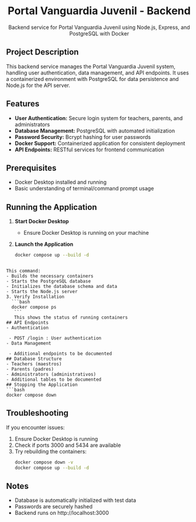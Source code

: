 <div align="center">
  <h1>Portal Vanguardia Juvenil - Backend</h1>
  <p>
    Backend service for Portal Vanguardia Juvenil using Node.js, Express, and PostgreSQL with Docker
  </p>
</div>

## Project Description

This backend service manages the Portal Vanguardia Juvenil system, handling user authentication, data management, and API endpoints. It uses a containerized environment with PostgreSQL for data persistence and Node.js for the API server.

## Features

- **User Authentication:** Secure login system for teachers, parents, and administrators
- **Database Management:** PostgreSQL with automated initialization
- **Password Security:** Bcrypt hashing for user passwords
- **Docker Support:** Containerized application for consistent deployment
- **API Endpoints:** RESTful services for frontend communication

## Prerequisites

- Docker Desktop installed and running
- Basic understanding of terminal/command prompt usage

## Running the Application

1. **Start Docker Desktop**
   - Ensure Docker Desktop is running on your machine

2. **Launch the Application**
   ```bash
   docker compose up --build -d
 ```

This command:
- Builds the necessary containers
- Starts the PostgreSQL database
- Initializes the database schema and data
- Starts the Node.js server
3. Verify Installation
   ```bash
   docker compose ps
    ```
    This shows the status of running containers
## API Endpoints
- Authentication
  
  - POST /login : User authentication
- Data Management
  
  - Additional endpoints to be documented
## Database Structure
- Teachers (maestros)
- Parents (padres)
- Administrators (administrativos)
- Additional tables to be documented
## Stopping the Application
```bash
docker compose down
 ```

## Troubleshooting
If you encounter issues:

1. Ensure Docker Desktop is running
2. Check if ports 3000 and 5434 are available
3. Try rebuilding the containers:
   ```bash
   docker compose down -v
   docker compose up --build -d
    ```
## Notes
- Database is automatically initialized with test data
- Passwords are securely hashed
- Backend runs on http://localhost:3000